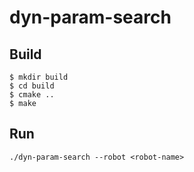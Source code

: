 # dyn-param-search

## Build

```
$ mkdir build
$ cd build
$ cmake ..
$ make
```


## Run

```
./dyn-param-search --robot <robot-name>
```